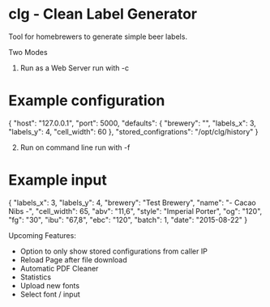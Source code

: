# clg - Clean Label Generator

Tool for homebrewers to generate simple beer labels.

Two Modes

1) Run as a Web Server
run with -c <path to config>

# Example configuration
{
    "host": "127.0.0.1",
    "port": 5000,
    "defaults": {
	    "brewery": "",
	    "labels_x": 3,
	    "labels_y": 4,
	    "cell_width": 60
    },
    "stored_configrations": "/opt/clg/history"
}

2) Run on command line
run with -f <path to json input>

# Example input
{
        "labels_x": 3,
        "labels_y": 4,
        "brewery": "Test Brewery",
        "name": "- Cacao Nibs -",
        "cell_width": 65,
        "abv": "11,6",
        "style": "Imperial Porter",
        "og": "120",
        "fg": "30",
        "ibu": "67,8",
        "ebc": "120",
        "batch": 1,
        "date": "2015-08-22"
 }

Upcoming Features:
* Option to only show stored configurations from caller IP
* Reload Page after file download
* Automatic PDF Cleaner
* Statistics
* Upload new fonts
* Select font / input
